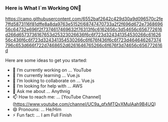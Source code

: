 ### Here is What I`m Working ON👋

https://camo.githubusercontent.com/6552baf2642c429d30a9d096570c2fe7ffd5873116f81dffe8a8da9763e5152f/68747470733a2f2f696d672e736869656c64732e696f2f7374617469632f76313f6c6162656c3d54656c656772616d266d6573736167653d25323026636f6c6f723d324341354530266c6162656c436f6c6f723d324341354530266c6f676f436f6c6f723d464646267374796c653d666f722d7468652d6261646765266c6f676f3d74656c656772616d

Here are some ideas to get you started:

- 🔭 I’m currently working on ... YouTube
- 🌱 I’m currently learning ... Vue.js
- 👯 I’m looking to collaborate on ... Vue.js
- 🤔 I’m looking for help with ... AWS
- 💬 Ask me about ... Anythnig 
- 📫 How to reach me: ... [YouTube Channel] (https://www.youtube.com/channel/UC9a_qfxMTQvXMulAah9B4UQ)
- 😄 Pronouns: ... He/Him
- ⚡ Fun fact: ... I am Full Finish

